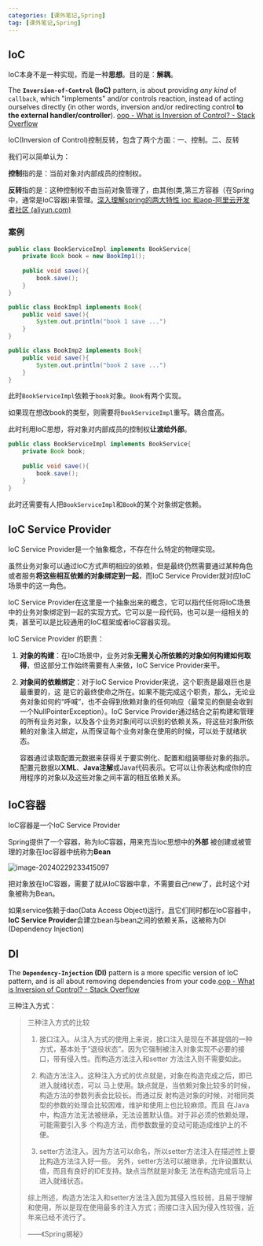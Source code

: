 ```yaml
---
categories: [课外笔记,Spring]
tag: [课外笔记,Spring]
---
```


## IoC

IoC本身不是一种实现，而是一种**思想**。目的是：**解耦**。

The **`Inversion-of-Control` (IoC)** pattern, is about providing *any kind* of `callback`, which "implements" and/or controls reaction, instead of acting ourselves directly (in other words, inversion and/or redirecting control **to the external handler/controller**). [oop - What is Inversion of Control? - Stack Overflow](https://stackoverflow.com/questions/3058/what-is-inversion-of-control)

IoC(Inversion of Control)控制反转，包含了两个方面：⼀、控制。⼆、反转

我们可以简单认为：

**控制**指的是：当前对象对内部成员的控制权。

**反转**指的是：这种控制权不由当前对象管理了，由其他(类,第三⽅容器（在Spring中，通常是IoC容器)来管理。[深入理解spring的两大特性 ioc 和aop-阿里云开发者社区 (aliyun.com)](https://developer.aliyun.com/article/1389830)

### 案例

```java
public class BookServiceImpl implements BookService{
    private Book book = new BookImp1();
    
	public void save(){
		book.save();
	}
}

public class BookImpl implements Book{
    public void save(){
        System.out.println("book 1 save ...")
    }
}

public class BookImp2 implements Book{
    public void save(){
        System.out.println("book 2 save ...")
    }
}

```

此时`BookServiceImpl`依赖于`book`对象。`Book`有两个实现。

如果现在想改book的类型，则需要将`BookServiceImpl`重写。耦合度高。

此时利用IoC思想，将对象对内部成员的控制权**让渡给外部**。

```java
public class BookServiceImpl implements BookService{
    private Book book;
    
	public void save(){
		book.save();
	}
}
```

此时还需要有人把`BookServiceImpl`和`Book`的某个对象绑定依赖。

## IoC Service Provider

IoC Service Provider是一个抽象概念，不存在什么特定的物理实现。

虽然业务对象可以通过IoC方式声明相应的依赖，但是最终仍然需要通过某种角色或者服务**将这些相互依赖的对象绑定到一起**，而IoC Service Provider就对应IoC场景中的这一角色。  

IoC Service Provider在这里是一个抽象出来的概念，它可以指代任何将IoC场景中的业务对象绑定到一起的实现方式。它可以是一段代码，也可以是一组相关的类，甚至可以是比较通用的IoC框架或者IoC容器实现。

IoC Service Provider 的职责：

1. **对象的构建**：在IoC场景中，业务对象**无需关心所依赖的对象如何构建如何取得**，但这部分工作始终需要有人来做，IoC Service Provider来干。

2. **对象间的依赖绑定**：对于IoC Service Provider来说，这个职责是最艰巨也是最重要的，这 是它的最终使命之所在。如果不能完成这个职责，那么，无论业务对象如何的“呼喊”，也不会得到依赖对象的任何响应（最常见的倒是会收到一个NullPointerException）。IoC Service  Provider通过结合之前构建和管理的所有业务对象，以及各个业务对象间可以识别的依赖关系，将这些对象所依赖的对象注入绑定，从而保证每个业务对象在使用的时候，可以处于就绪状态。 

   容器通过读取配置元数据来获得关于要实例化、配置和组装哪些对象的指示。配置元数据以**XML**、**Java注解**或Java代码表示。它可以让你表达构成你的应用程序的对象以及这些对象之间丰富的相互依赖关系。

## IoC容器

IoC容器是一个IoC Service Provider

Spring提供了一个容器，称为IoC容器，用来充当Ioc思想中的**外部**
被创建或被管理的对象在Ioc容器中统称为**Bean**

![image-20240229233415097](https://salieri-typora.oss-cn-shanghai.aliyuncs.com/img/markdown/image-20240229233415097.png)

把对象放在IoC容器，需要了就从IoC容器中拿，不需要自己new了，此时这个对象被称为Bean。

如果service依赖于dao(Data Access Object)运行，且它们同时都在IoC容器中，**IoC Service Provider**会建立bean与bean之间的依赖关系，这被称为DI (Dependency Injection)

## DI

The **`Dependency-Injection` (DI)** pattern is a more specific version of IoC pattern, and is all about removing dependencies from your code.[oop - What is Inversion of Control? - Stack Overflow](https://stackoverflow.com/questions/3058/what-is-inversion-of-control)

三种注入方式：

>三种注入方式的比较  
>
>1. 接口注入。从注入方式的使用上来说，接口注入是现在不甚提倡的一种方式，基本处于“退役状态”。因为它强制被注入对象实现不必要的接口，带有侵入性。而构造方法注入和setter 方法注入则不需要如此。
>
>2. 构造方法注入。这种注入方式的优点就是，对象在构造完成之后，即已进入就绪状态，可以 马上使用。缺点就是，当依赖对象比较多的时候，构造方法的参数列表会比较长。而通过反 射构造对象的时候，对相同类型的参数的处理会比较困难，维护和使用上也比较麻烦。而且 在Java中，构造方法无法被继承，无法设置默认值。对于非必须的依赖处理，可能需要引入多 个构造方法，而参数数量的变动可能造成维护上的不便。
>
>3. setter方法注入。因为方法可以命名，所以setter方法注入在描述性上要比构造方法注入好一些。 另外，setter方法可以被继承，允许设置默认值，而且有良好的IDE支持。缺点当然就是对象无 法在构造完成后马上进入就绪状态。 
>
>
>
> 综上所述，构造方法注入和setter方法注入因为其侵入性较弱，且易于理解和使用，所以是现在使用最多的注入方式；而接口注入因为侵入性较强，近年来已经不流行了。
>
>——《Spring揭秘》

